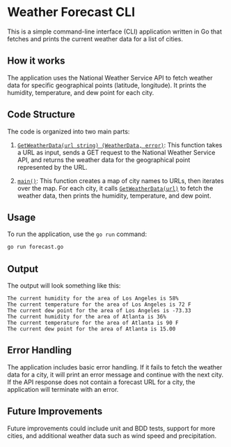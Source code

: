 # Weather Forecast CLI

This is a simple command-line interface (CLI) application written in Go that fetches and prints the current weather data for a list of cities.

## How it works

The application uses the National Weather Service API to fetch weather data for specific geographical points (latitude, longitude). It prints the humidity, temperature, and dew point for each city.

## Code Structure

The code is organized into two main parts:

1. [`GetWeatherData(url string) (WeatherData, error)`](command:_github.copilot.openSymbolFromReferences?%5B%7B%22%24mid%22%3A1%2C%22path%22%3A%22%2FUsers%2Ftrapbook%2Factions-cicd%2Fforecast.go%22%2C%22scheme%22%3A%22file%22%7D%2C%7B%22line%22%3A31%2C%22character%22%3A5%7D%5D "forecast.go"): This function takes a URL as input, sends a GET request to the National Weather Service API, and returns the weather data for the geographical point represented by the URL.

2. [`main()`](command:_github.copilot.openSymbolFromReferences?%5B%7B%22%24mid%22%3A1%2C%22path%22%3A%22%2FUsers%2Ftrapbook%2Factions-cicd%2Fforecast.go%22%2C%22scheme%22%3A%22file%22%7D%2C%7B%22line%22%3A77%2C%22character%22%3A5%7D%5D "forecast.go"): This function creates a map of city names to URLs, then iterates over the map. For each city, it calls [`GetWeatherData(url)`](command:_github.copilot.openSymbolFromReferences?%5B%7B%22%24mid%22%3A1%2C%22path%22%3A%22%2FUsers%2Ftrapbook%2Factions-cicd%2Fforecast.go%22%2C%22scheme%22%3A%22file%22%7D%2C%7B%22line%22%3A31%2C%22character%22%3A5%7D%5D "forecast.go") to fetch the weather data, then prints the humidity, temperature, and dew point.

## Usage

To run the application, use the `go run` command:

```bash
go run forecast.go
```

## Output

The output will look something like this:

```
The current humidity for the area of Los Angeles is 58%
The current temperature for the area of Los Angeles is 72 F
The current dew point for the area of Los Angeles is -73.33
The current humidity for the area of Atlanta is 36%
The current temperature for the area of Atlanta is 90 F
The current dew point for the area of Atlanta is 15.00
```

## Error Handling

The application includes basic error handling. If it fails to fetch the weather data for a city, it will print an error message and continue with the next city. If the API response does not contain a forecast URL for a city, the application will terminate with an error.

## Future Improvements

Future improvements could include unit and BDD tests, support for more cities, and additional weather data such as wind speed and precipitation.